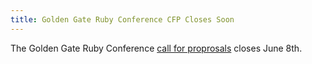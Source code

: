 ```yaml
---
title: Golden Gate Ruby Conference CFP Closes Soon
---
```


The Golden Gate Ruby Conference [call for proprosals][cfp] closes June 8th.

[cfp]: http://gogaruco.com/submissions/
